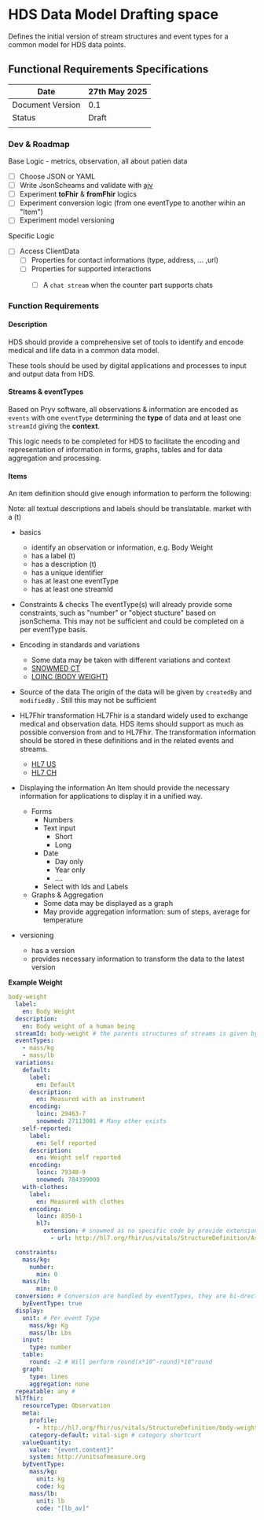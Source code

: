 # HDS Data Model Drafting space

Defines the initial version of stream structures and event types for a common model for HDS data points. 

## Functional Requirements Specifications

| Date             | 27th May 2025 |
| ---------------- | ------------- |
| Document Version | 0.1           |
| Status           | Draft         |
|                  |               |

### Dev & Roadmap 

Base Logic - metrics, observation, all about patien data 

- [ ] Choose JSON or YAML
- [ ] Write JsonScheams and validate with [ajv](https://github.com/ajv-validator/ajv)
- [ ] Experiment **toFhir** & **fromFhir**  logics 
- [ ] Experiment conversion logic (from one eventType to another wihin an "Item")
- [ ] Experiment model versioning 

Specific Logic

- [ ] Access ClientData
  - [ ] Properties for contact informations (type, address, ... ,url)
  - [ ] Properties for supported interactions
    - [ ] A `chat stream` when the counter part supports chats


### Function Requirements

#### Description

HDS should provide a comprehensive set of tools to identify and encode medical and life data in a common data model. 

These tools should be used by digital applications and processes to input and output data from HDS.

#### Streams & eventTypes

Based on Pryv software, all observations & information are encoded as `events`  with one `eventType` determining the **type** of data and at least one `streamId`  giving the **context**.

This logic needs to be completed for HDS to facilitate the encoding and representation of information in forms, graphs, tables and for data aggregation and processing.

#### Items

An item definition should give enough information to perform the following:

Note: all textual descriptions and labels should be translatable. market with a (t)

- basics
  - identify an observation or information, e.g. Body Weight
  - has a label (t)
  - has a description (t)
  - has a unique identifier
  - has at least one eventType
  - has at least one streamId
- Constraints & checks
  The eventType(s) will already provide some constraints, such as "number" or "object stucture" based on jsonSchema. This may not be sufficient and could be completed on a per eventType basis.

- Encoding in standards and variations
  - Some data may be taken with different variations and context
  - [SNOWMED CT](https://bioportal.bioontology.org/ontologies/SNOMEDCT)
  - [LOINC (BODY WEIGHT)](https://loinc.org/LG34372-9)
  
- Source of the data
  The origin of the data will be given by `createdBy` and `modifiedBy` . Still this may not be sufficient 
- HL7Fhir transformation 
  HL7Fhir is a standard widely used to exchange medical and observation data. HDS items should support as much as possible conversion from and to HL7Fhir. The transformation information should be stored in these definitions and in the related events and streams.
  - [HL7 US](https://hl7.org/fhir/us/)
  - [HL7 CH](https://www.fhir.ch)
- Displaying the information
  An Item should provide the necessary information for applications to display it in a unified way.
  - Forms
    - Numbers
    - Text input
      - Short
      - Long
    - Date 
      - Day only
      - Year only
      - ....
    - Select with Ids and Labels
  - Graphs & Aggregation
    - Some data may be displayed as a graph
    - May provide aggregation information: sum  of steps, average for temperature

- versioning
  - has a version
  - provides necessary information to transform the data to the latest version


**Example Weight**
```yaml
body-weight
  label: 
    en: Body Weight
  description:
    en: Body weight of a human being
  streamId: body-weight # the parents structures of streams is given by the default streams structure
  eventTypes: 
    - mass/kg
    - mass/lb
  variations:
    default:
      label: 
        en: Default
      description: 
        en: Measured with an instrument
      encoding:
        loinc: 29463-7
        snowmed: 27113001 # Many other exists
    self-reported:
      label: 
        en: Self reported
      description: 
        en: Weight self reported
      encoding:
        loinc: 79348-9
        snowmed: 784399000
    with-clothes:
      label:
        en: Measured with clothes
      encoding:
        loinc: 8350-1
        hl7:
          extension: # snowmed as no specific code by provide extension
            - url: http://hl7.org/fhir/us/vitals/StructureDefinition/AssociatedSituationExt

  constraints:
    mass/kg:
      number: 
        min: 0
    mass/lb:
        min: 0
  conversion: # Conversion are handled by eventTypes, they are bi-drectionnal
    byEventType: true
  display:
    unit: # Per event Type
      mass/kg: Kg
      mass/lb: Lbs
    input:
      type: number
    table:
      round: -2 # Will perform round(x*10^-round)*10^round  
    graph:
      type: lines
      aggregation: none
  repeatable: any # 
  hl7fhir:
    resourceType: Observation
    meta:
      profile:
        - http://hl7.org/fhir/us/vitals/StructureDefinition/body-weight
      category-default: vital-sign # category shortcurt
    valueQuantity:
      value: "{event.content}"
      system: http://unitsofmeasure.org
    byEventType:
      mass/kg:
        unit: kg
        code: kg
      mass/lb:
        unit: lb
        code: "[lb_av]"

```

